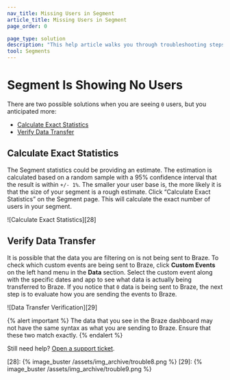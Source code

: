 ```yaml
---
nav_title: Missing Users in Segment
article_title: Missing Users in Segment
page_order: 0

page_type: solution
description: "This help article walks you through troubleshooting steps if zero users are showing in your segment, but you anticipate more."
tool: Segments
---
```

# Segment Is Showing No Users

There are two possible solutions when you are seeing `0` users, but you anticipated more:
* [Calculate Exact Statistics](#calculate-exact-statistics)
* [Verify Data Transfer](#verify-data-transfer)

## Calculate Exact Statistics

The Segment statistics could be providing an estimate. The estimation is calculated based on a random sample with a 95% confidence interval that the result is within `+/- 1%`. The smaller your user base is, the more likely it is that the size of your segment is a rough estimate. Click “Calculate Exact Statistics” on the Segment page. This will calculate the exact number of users in your segment.

![Calculate Exact Statistics][28]


## Verify Data Transfer

It is possible that the data you are filtering on is not being sent to Braze. To check which custom events are being sent to Braze, click **Custom Events** on the left hand menu in the **Data** section. Select the custom event along with the specific dates and app to see what data is actually being transferred to Braze. If you notice that `0` data is being sent to Braze, the next step is to evaluate how you are sending the events to Braze.

![Data Transfer Verification][29]

{% alert important %} 
The data that you see in the Braze dashboard may not have the same syntax as what you are sending to Braze. Ensure that these two match exactly.
{% endalert %}

Still need help? [Open a support ticket]({{site.baseurl}}/support_contact/).

[28]: {% image_buster /assets/img_archive/trouble8.png %}
[29]: {% image_buster /assets/img_archive/trouble9.png %}
